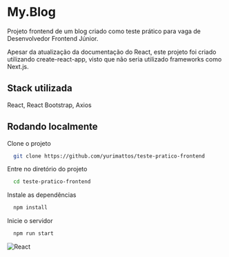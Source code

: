 
# My.Blog

Projeto frontend de um blog criado como teste prático para vaga de Desenvolvedor Frontend Júnior.

Apesar da atualização da documentação do React, este projeto foi criado utilizando create-react-app, visto que não seria utilizado frameworks como Next.js.
## Stack utilizada

React, React Bootstrap, Axios




## Rodando localmente

Clone o projeto

```bash
  git clone https://github.com/yurimattos/teste-pratico-frontend
```

Entre no diretório do projeto

```bash
  cd teste-pratico-frontend
```

Instale as dependências

```bash
  npm install
```

Inicie o servidor

```bash
  npm run start
```


![React](https://badges.aleen42.com/src/react.svg)


